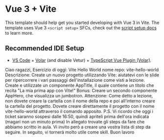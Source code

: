# Vue 3 + Vite

This template should help get you started developing with Vue 3 in Vite. The template uses Vue 3 `<script setup>` SFCs, check out the [script setup docs](https://v3.vuejs.org/api/sfc-script-setup.html#sfc-script-setup) to learn more.

## Recommended IDE Setup

- [VS Code](https://code.visualstudio.com/) + [Volar](https://marketplace.visualstudio.com/items?itemName=Vue.volar) (and disable Vetur) + [TypeScript Vue Plugin (Volar)](https://marketplace.visualstudio.com/items?itemName=Vue.vscode-typescript-vue-plugin).


Ciao ragazzi,
Esercizio di oggi: Vite Hello World
nome repo: vite-hello-world
Descrizione:
Create un nuovo progetto utilizzando Vite: aiutatevi con le slide per ripercorrere i vari passaggi dell'installazione come visti a lezione. Create e utilizzate un componente AppTitle, il quale contiene un titolo che recita "La mia prima app con Vite!"
Bonus:
Creare un secondo componente AppHero, che visualizza un jumbotron.
Attenzione: Come detto a lezione, non dovete creare la cartella con il nome della repo e poi all'interno creare la cartella del progetto. Dovete creare direttamente il progetto con il nome vite-hello-world attraverso il comando apposito.
P.S. Vi ricordo che oggi i ticket saranno sospesi dalle 16:50, quindi apriteli prima dell'ora indicata (magari non un minuto prima)
In allegato trovate gli steps da fare che abbiamo scritto in aula. Vi invito però a creare una vostra lista di step da seguire. In seguito, vi tornerà molto utile come skill.
Buon lavoro